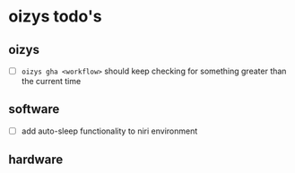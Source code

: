 # oizys todo's

## oizys

- [ ] `oizys gha <workflow>` should keep checking for something greater than the current time

## software

- [ ] add auto-sleep functionality to niri environment

## hardware

<!-- generated with <3 by daylinmorgan/todo -->
